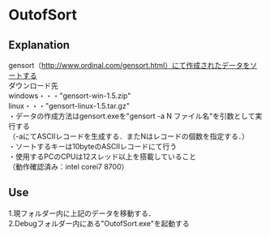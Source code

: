 # OutofSort

## Explanation
gensort（http://www.ordinal.com/gensort.html）にて作成されたデータをソートする<br>
ダウンロード先　<br>
windows・・・"gensort-win-1.5.zip"<br>
linux・・・"gensort-linux-1.5.tar.gz"<br>
・データの作成方法はgensort.exeを"gensort -a N ファイル名"を引数として実行する<br>
（-aにてASCIIレコードを生成する．またNはレコードの個数を指定する．）<br>
・ソートするキーは10byteのASCIIレコードにて行う<br>
・使用するPCのCPUは12スレッド以上を搭載していること<br>
（動作確認済み：intel corei7 8700）<br>

## Use
1.現フォルダー内に上記のデータを移動する．<br>
2.Debugフォルダー内にある"OutofSort.exe"を起動する<br>


